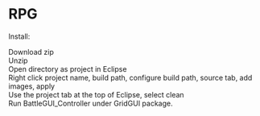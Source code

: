 # RPG

Install:

Download zip <br>
Unzip <br>
Open directory as project in Eclipse <br>
Right click project name, build path, configure build path, source tab, add images, apply <br>
Use the project tab at the top of Eclipse, select clean <br>
Run BattleGUI_Controller under GridGUI package. 
